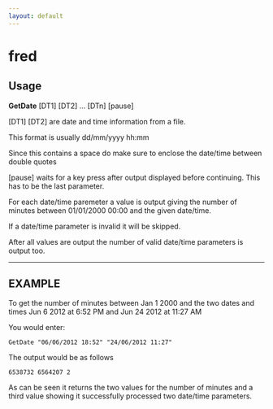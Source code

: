 ```yaml
---
layout: default
---
```


# fred

## Usage

**GetDate** [DT1] [DT2] ... [DTn] [pause]

[DT1] [DT2] are date and time information from a file.

This format is usually dd/mm/yyyy hh:mm

Since this contains a space do make sure to enclose the date/time between double quotes

[pause] waits for a key press after output displayed before continuing. This has to be the last parameter.

For each date/time paremeter a value is output giving the number of minutes between 01/01/2000 00:00 and the given date/time.

If a date/time parameter is invalid it will be skipped.

After all values are output the number of valid date/time parameters is output too.

* * *

## EXAMPLE

To get the number of minutes between Jan 1 2000 and the two dates and times Jun 6 2012 at 6:52 PM and Jun 24 2012 at 11:27 AM

You would enter:

`GetDate "06/06/2012 18:52" "24/06/2012 11:27"`

The output would be as follows

`6538732 6564207 2`

As can be seen it returns the two values for the number of minutes and a third value showing it successfully processed two date/time parameters.
